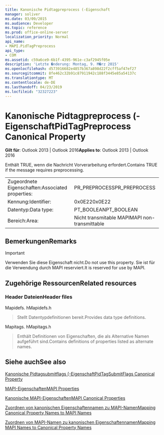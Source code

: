 ```yaml
---
title: Kanonische Pidtagpreprocess (-Eigenschaft
manager: soliver
ms.date: 03/09/2015
ms.audience: Developer
ms.topic: reference
ms.prod: office-online-server
localization_priority: Normal
api_name:
- MAPI.PidTagPreprocess
api_type:
- COM
ms.assetid: c59a6ce9-6b1f-4395-961e-c3af2945f05e
description: 'Letzte �nderung: Montag, 9. M�rz 2015'
ms.openlocfilehash: d573916682e4857b367a898d22f2cff5af47ef27
ms.sourcegitcommit: 8fe462c32b91c87911942c188f3445e85a54137c
ms.translationtype: MT
ms.contentlocale: de-DE
ms.lasthandoff: 04/23/2019
ms.locfileid: "32327223"
---
```

# <a name="pidtagpreprocess-canonical-property"></a><span data-ttu-id="93fe9-103">Kanonische Pidtagpreprocess (-Eigenschaft</span><span class="sxs-lookup"><span data-stu-id="93fe9-103">PidTagPreprocess Canonical Property</span></span>

  
  
<span data-ttu-id="93fe9-104">**Gilt für**: Outlook 2013 | Outlook 2016</span><span class="sxs-lookup"><span data-stu-id="93fe9-104">**Applies to**: Outlook 2013 | Outlook 2016</span></span> 
  
<span data-ttu-id="93fe9-105">Enthält TRUE, wenn die Nachricht Vorverarbeitung erfordert.</span><span class="sxs-lookup"><span data-stu-id="93fe9-105">Contains TRUE if the message requires preprocessing.</span></span>
  
|||
|:-----|:-----|
|<span data-ttu-id="93fe9-106">Zugeordnete Eigenschaften:</span><span class="sxs-lookup"><span data-stu-id="93fe9-106">Associated properties:</span></span>  <br/> |<span data-ttu-id="93fe9-107">PR_PREPROCESS</span><span class="sxs-lookup"><span data-stu-id="93fe9-107">PR_PREPROCESS</span></span>  <br/> |
|<span data-ttu-id="93fe9-108">Kennung:</span><span class="sxs-lookup"><span data-stu-id="93fe9-108">Identifier:</span></span>  <br/> |<span data-ttu-id="93fe9-109">0x0E22</span><span class="sxs-lookup"><span data-stu-id="93fe9-109">0x0E22</span></span>  <br/> |
|<span data-ttu-id="93fe9-110">Datentyp:</span><span class="sxs-lookup"><span data-stu-id="93fe9-110">Data type:</span></span>  <br/> |<span data-ttu-id="93fe9-111">PT_BOOLEAN</span><span class="sxs-lookup"><span data-stu-id="93fe9-111">PT_BOOLEAN</span></span>  <br/> |
|<span data-ttu-id="93fe9-112">Bereich:</span><span class="sxs-lookup"><span data-stu-id="93fe9-112">Area:</span></span>  <br/> |<span data-ttu-id="93fe9-113">Nicht transmitable MAPI</span><span class="sxs-lookup"><span data-stu-id="93fe9-113">MAPI non-transmittable</span></span>  <br/> |
   
## <a name="remarks"></a><span data-ttu-id="93fe9-114">Bemerkungen</span><span class="sxs-lookup"><span data-stu-id="93fe9-114">Remarks</span></span>

> [!IMPORTANT]
> <span data-ttu-id="93fe9-115">Verwenden Sie diese Eigenschaft nicht.</span><span class="sxs-lookup"><span data-stu-id="93fe9-115">Do not use this property.</span></span> <span data-ttu-id="93fe9-116">Sie ist für die Verwendung durch MAPI reserviert.</span><span class="sxs-lookup"><span data-stu-id="93fe9-116">It is reserved for use by MAPI.</span></span> 
  
## <a name="related-resources"></a><span data-ttu-id="93fe9-117">Zugehörige Ressourcen</span><span class="sxs-lookup"><span data-stu-id="93fe9-117">Related resources</span></span>

### <a name="header-files"></a><span data-ttu-id="93fe9-118">Header Dateien</span><span class="sxs-lookup"><span data-stu-id="93fe9-118">Header files</span></span>

<span data-ttu-id="93fe9-119">Mapidefs. h</span><span class="sxs-lookup"><span data-stu-id="93fe9-119">Mapidefs.h</span></span>
  
> <span data-ttu-id="93fe9-120">Stellt Datentypdefinitionen bereit.</span><span class="sxs-lookup"><span data-stu-id="93fe9-120">Provides data type definitions.</span></span>
    
<span data-ttu-id="93fe9-121">Mapitags. h</span><span class="sxs-lookup"><span data-stu-id="93fe9-121">Mapitags.h</span></span>
  
> <span data-ttu-id="93fe9-122">Enthält Definitionen von Eigenschaften, die als Alternative Namen aufgeführt sind.</span><span class="sxs-lookup"><span data-stu-id="93fe9-122">Contains definitions of properties listed as alternate names.</span></span>
    
## <a name="see-also"></a><span data-ttu-id="93fe9-123">Siehe auch</span><span class="sxs-lookup"><span data-stu-id="93fe9-123">See also</span></span>



[<span data-ttu-id="93fe9-124">Kanonische Pidtagsubmitflags (-Eigenschaft</span><span class="sxs-lookup"><span data-stu-id="93fe9-124">PidTagSubmitFlags Canonical Property</span></span>](pidtagsubmitflags-canonical-property.md)


[<span data-ttu-id="93fe9-125">MAPI-Eigenschaften</span><span class="sxs-lookup"><span data-stu-id="93fe9-125">MAPI Properties</span></span>](mapi-properties.md)
  
[<span data-ttu-id="93fe9-126">Kanonische MAPI-Eigenschaften</span><span class="sxs-lookup"><span data-stu-id="93fe9-126">MAPI Canonical Properties</span></span>](mapi-canonical-properties.md)
  
[<span data-ttu-id="93fe9-127">Zuordnen von kanonischen Eigenschaftennamen zu MAPI-Namen</span><span class="sxs-lookup"><span data-stu-id="93fe9-127">Mapping Canonical Property Names to MAPI Names</span></span>](mapping-canonical-property-names-to-mapi-names.md)
  
[<span data-ttu-id="93fe9-128">Zuordnen von MAPI-Namen zu kanonischen Eigenschaftennamen</span><span class="sxs-lookup"><span data-stu-id="93fe9-128">Mapping MAPI Names to Canonical Property Names</span></span>](mapping-mapi-names-to-canonical-property-names.md)


